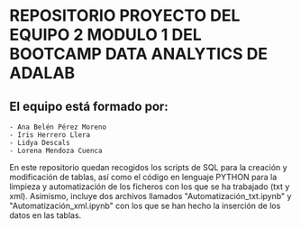 # REPOSITORIO PROYECTO DEL EQUIPO 2 MODULO 1 DEL BOOTCAMP DATA ANALYTICS DE ADALAB

## El equipo está formado por:
    - Ana Belén Pérez Moreno
    - Iris Herrero Llera
    - Lidya Descals 
    - Lorena Mendoza Cuenca

En este repositorio quedan recogidos los scripts de SQL para la creación y modificación de tablas, así como el código en lenguaje PYTHON para la limpieza y automatización de los ficheros con los que se ha trabajado (txt y xml). Asimismo, incluye dos archivos llamados "Automatización_txt.ipynb" y "Automatización_xml.ipynb" con los que se han hecho la inserción de los datos en las tablas.
